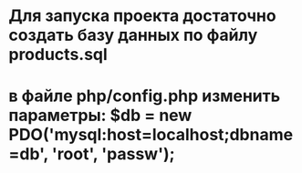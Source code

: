 # Для запуска проекта достаточно создать базу данных по файлу products.sql
# в файле php/config.php изменить параметры: $db = new PDO('mysql:host=<b>localhost</b>;dbname=<b>db</b>', '<b>root</b>', '<b>passw</b>');
